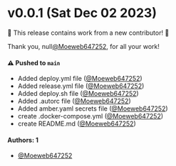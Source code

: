 # v0.0.1 (Sat Dec 02 2023)

:tada: This release contains work from a new contributor! :tada:

Thank you, null[@Moeweb647252](https://github.com/Moeweb647252), for all your work!

#### ⚠️ Pushed to `main`

- Added deploy.yml file ([@Moeweb647252](https://github.com/Moeweb647252))
- Added release.yml file ([@Moeweb647252](https://github.com/Moeweb647252))
- Added deploy.sh file ([@Moeweb647252](https://github.com/Moeweb647252))
- Added .autorc file ([@Moeweb647252](https://github.com/Moeweb647252))
- Added amber.yaml secrets file ([@Moeweb647252](https://github.com/Moeweb647252))
- create .docker-compose.yml ([@Moeweb647252](https://github.com/Moeweb647252))
- create README.md ([@Moeweb647252](https://github.com/Moeweb647252))

#### Authors: 1

- [@Moeweb647252](https://github.com/Moeweb647252)
